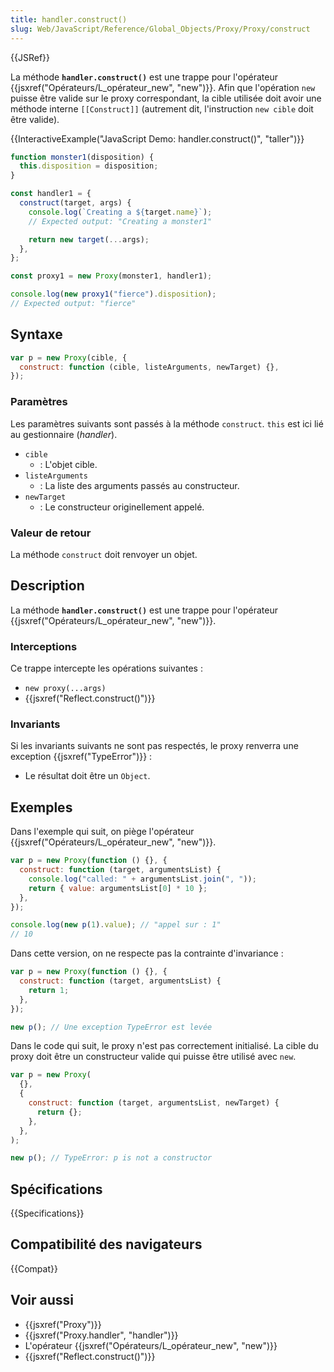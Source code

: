 ```yaml
---
title: handler.construct()
slug: Web/JavaScript/Reference/Global_Objects/Proxy/Proxy/construct
---
```


{{JSRef}}

La méthode **`handler.construct()`** est une trappe pour l'opérateur {{jsxref("Opérateurs/L_opérateur_new", "new")}}. Afin que l'opération `new` puisse être valide sur le proxy correspondant, la cible utilisée doit avoir une méthode interne `[[Construct]]` (autrement dit, l'instruction `new cible` doit être valide).

{{InteractiveExample("JavaScript Demo: handler.construct()", "taller")}}

```js interactive-example
function monster1(disposition) {
  this.disposition = disposition;
}

const handler1 = {
  construct(target, args) {
    console.log(`Creating a ${target.name}`);
    // Expected output: "Creating a monster1"

    return new target(...args);
  },
};

const proxy1 = new Proxy(monster1, handler1);

console.log(new proxy1("fierce").disposition);
// Expected output: "fierce"
```

## Syntaxe

```js
var p = new Proxy(cible, {
  construct: function (cible, listeArguments, newTarget) {},
});
```

### Paramètres

Les paramètres suivants sont passés à la méthode `construct`. `this` est ici lié au gestionnaire (_handler_).

- `cible`
  - : L'objet cible.
- `listeArguments`
  - : La liste des arguments passés au constructeur.
- `newTarget`
  - : Le constructeur originellement appelé.

### Valeur de retour

La méthode `construct` doit renvoyer un objet.

## Description

La méthode **`handler.construct()`** est une trappe pour l'opérateur {{jsxref("Opérateurs/L_opérateur_new", "new")}}.

### Interceptions

Ce trappe intercepte les opérations suivantes :

- `new proxy(...args)`
- {{jsxref("Reflect.construct()")}}

### Invariants

Si les invariants suivants ne sont pas respectés, le proxy renverra une exception {{jsxref("TypeError")}} :

- Le résultat doit être un `Object`.

## Exemples

Dans l'exemple qui suit, on piège l'opérateur {{jsxref("Opérateurs/L_opérateur_new", "new")}}.

```js
var p = new Proxy(function () {}, {
  construct: function (target, argumentsList) {
    console.log("called: " + argumentsList.join(", "));
    return { value: argumentsList[0] * 10 };
  },
});

console.log(new p(1).value); // "appel sur : 1"
// 10
```

Dans cette version, on ne respecte pas la contrainte d'invariance :

```js
var p = new Proxy(function () {}, {
  construct: function (target, argumentsList) {
    return 1;
  },
});

new p(); // Une exception TypeError est levée
```

Dans le code qui suit, le proxy n'est pas correctement initialisé. La cible du proxy doit être un constructeur valide qui puisse être utilisé avec `new`.

```js
var p = new Proxy(
  {},
  {
    construct: function (target, argumentsList, newTarget) {
      return {};
    },
  },
);

new p(); // TypeError: p is not a constructor
```

## Spécifications

{{Specifications}}

## Compatibilité des navigateurs

{{Compat}}

## Voir aussi

- {{jsxref("Proxy")}}
- {{jsxref("Proxy.handler", "handler")}}
- L'opérateur {{jsxref("Opérateurs/L_opérateur_new", "new")}}
- {{jsxref("Reflect.construct()")}}
